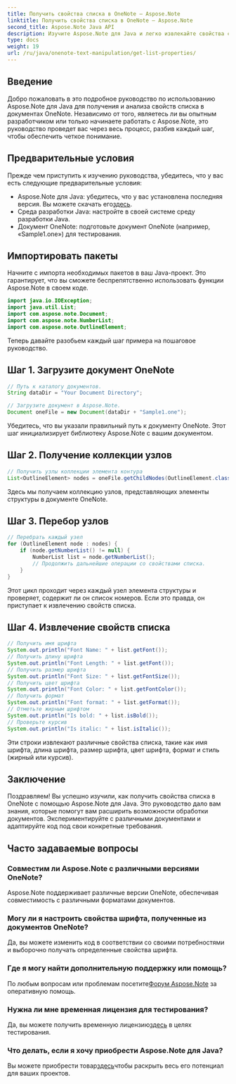 ```yaml
---
title: Получить свойства списка в OneNote — Aspose.Note
linktitle: Получить свойства списка в OneNote — Aspose.Note
second_title: Aspose.Note Java API
description: Изучите Aspose.Note для Java и легко извлекайте свойства списков в документах OneNote. Улучшите обработку документов с помощью этой мощной библиотеки Java.
type: docs
weight: 19
url: /ru/java/onenote-text-manipulation/get-list-properties/
---
```

## Введение
Добро пожаловать в это подробное руководство по использованию Aspose.Note для Java для получения и анализа свойств списка в документах OneNote. Независимо от того, являетесь ли вы опытным разработчиком или только начинаете работать с Aspose.Note, это руководство проведет вас через весь процесс, разбив каждый шаг, чтобы обеспечить четкое понимание.
## Предварительные условия
Прежде чем приступить к изучению руководства, убедитесь, что у вас есть следующие предварительные условия:
-  Aspose.Note для Java: убедитесь, что у вас установлена последняя версия. Вы можете скачать его[здесь](https://releases.aspose.com/note/java/).
- Среда разработки Java: настройте в своей системе среду разработки Java.
- Документ OneNote: подготовьте документ OneNote (например, «Sample1.one») для тестирования.
## Импортировать пакеты
Начните с импорта необходимых пакетов в ваш Java-проект. Это гарантирует, что вы сможете беспрепятственно использовать функции Aspose.Note в своем коде.
```java
import java.io.IOException;
import java.util.List;
import com.aspose.note.Document;
import com.aspose.note.NumberList;
import com.aspose.note.OutlineElement;
```

Теперь давайте разобьем каждый шаг примера на пошаговое руководство.

## Шаг 1. Загрузите документ OneNote

```java
// Путь к каталогу документов.
String dataDir = "Your Document Directory";

// Загрузите документ в Aspose.Note.
Document oneFile = new Document(dataDir + "Sample1.one");
```

Убедитесь, что вы указали правильный путь к документу OneNote. Этот шаг инициализирует библиотеку Aspose.Note с вашим документом.

## Шаг 2. Получение коллекции узлов

```java
// Получить узлы коллекции элемента контура
List<OutlineElement> nodes = oneFile.getChildNodes(OutlineElement.class);
```

Здесь мы получаем коллекцию узлов, представляющих элементы структуры в документе OneNote.

## Шаг 3. Перебор узлов

```java
// Перебрать каждый узел
for (OutlineElement node : nodes) {
    if (node.getNumberList() != null) {
        NumberList list = node.getNumberList();
        // Продолжить дальнейшие операции со свойствами списка.
    }
}
```

Этот цикл проходит через каждый узел элемента структуры и проверяет, содержит ли он список номеров. Если это правда, он приступает к извлечению свойств списка.

## Шаг 4. Извлечение свойств списка

```java
// Получить имя шрифта
System.out.println("Font Name: " + list.getFont());
// Получить длину шрифта
System.out.println("Font Length: " + list.getFont());
// Получить размер шрифта
System.out.println("Font Size: " + list.getFontSize());
// Получить цвет шрифта
System.out.println("Font Color: " + list.getFontColor());
// Получить формат
System.out.println("Font format: " + list.getFormat());
// Отметьте жирным шрифтом
System.out.println("Is bold: " + list.isBold());
// Проверьте курсив
System.out.println("Is italic: " + list.isItalic());
```

Эти строки извлекают различные свойства списка, такие как имя шрифта, длина шрифта, размер шрифта, цвет шрифта, формат и стиль (жирный или курсив).

## Заключение
Поздравляем! Вы успешно изучили, как получить свойства списка в OneNote с помощью Aspose.Note для Java. Это руководство дало вам знания, которые помогут вам расширить возможности обработки документов. Экспериментируйте с различными документами и адаптируйте код под свои конкретные требования.
## Часто задаваемые вопросы
### Совместим ли Aspose.Note с различными версиями OneNote?
Aspose.Note поддерживает различные версии OneNote, обеспечивая совместимость с различными форматами документов.
### Могу ли я настроить свойства шрифта, полученные из документов OneNote?
Да, вы можете изменить код в соответствии со своими потребностями и выборочно получать определенные свойства шрифта.
### Где я могу найти дополнительную поддержку или помощь?
 По любым вопросам или проблемам посетите[Форум Aspose.Note](https://forum.aspose.com/c/note/28) за оперативную помощь.
### Нужна ли мне временная лицензия для тестирования?
 Да, вы можете получить временную лицензию[здесь](https://purchase.aspose.com/temporary-license/) в целях тестирования.
### Что делать, если я хочу приобрести Aspose.Note для Java?
 Вы можете приобрести товар[здесь](https://purchase.aspose.com/buy)чтобы раскрыть весь его потенциал для ваших проектов.